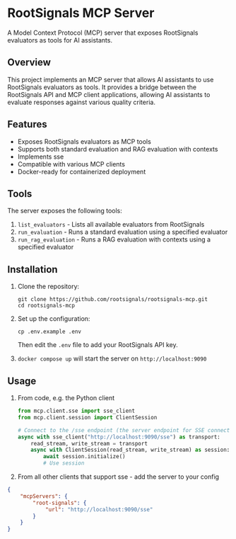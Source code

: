 # RootSignals MCP Server

A Model Context Protocol (MCP) server that exposes RootSignals evaluators as tools for AI assistants.

## Overview

This project implements an MCP server that allows AI assistants to use RootSignals evaluators as tools. 
It provides a bridge between the RootSignals API and MCP client applications, allowing AI assistants 
to evaluate responses against various quality criteria.

## Features

- Exposes RootSignals evaluators as MCP tools
- Supports both standard evaluation and RAG evaluation with contexts
- Implements sse
- Compatible with various MCP clients
- Docker-ready for containerized deployment

## Tools

The server exposes the following tools:

1. `list_evaluators` - Lists all available evaluators from RootSignals
2. `run_evaluation` - Runs a standard evaluation using a specified evaluator
3. `run_rag_evaluation` - Runs a RAG evaluation with contexts using a specified evaluator

## Installation

1. Clone the repository:
   ```
   git clone https://github.com/rootsignals/rootsignals-mcp.git
   cd rootsignals-mcp
   ```

2. Set up the configuration:
   ```
   cp .env.example .env
   ```
   Then edit the `.env` file to add your RootSignals API key.

3. `docker compose up` will start the server on `http://localhost:9090`

## Usage


1. From code, e.g. the Python client
   ```python
   from mcp.client.sse import sse_client
   from mcp.client.session import ClientSession

   # Connect to the /sse endpoint (the server endpoint for SSE connections)
   async with sse_client("http://localhost:9090/sse") as transport:
       read_stream, write_stream = transport
       async with ClientSession(read_stream, write_stream) as session:
           await session.initialize()
           # Use session
   ```

2. From all other clients that support sse - add the server to your config
```json
{
    "mcpServers": {
        "root-signals": {
            "url": "http://localhost:9090/sse"
        }
    }
}

```